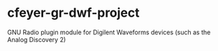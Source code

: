 # cfeyer-gr-dwf-project
 GNU Radio plugin module for Digilent Waveforms devices (such as the Analog Discovery 2)
